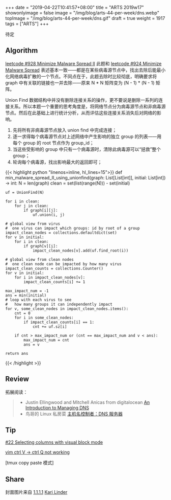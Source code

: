 +++
date = "2019-04-22T10:41:57+08:00"
title = "ARTS 2019w17"
showonlyimage = false
image = "/img/blog/arts-44-per-week/dns.webp"
topImage = "/img/blog/arts-44-per-week/dns.gif"
draft = true
weight = 1917
tags = ["ARTS"]
+++

待定
<!--more-->

## Algorithm

[leetcode #928 Minimize Malware Spread II](https://leetcode.com/problems/minimize-malware-spread-ii/) 此题和 [leetcode #924 Minimize Malware Spread](https://leetcode.com/problems/minimize-malware-spread/) 表述基本一致——都是在某些病毒源节点中，找出去除后能最小化网络病毒扩散的一个节点。不同点在于，此题去除时比较彻底，明确要求将 graph 中有关联的链接也一并去除——原来 N * N 矩阵变为 (N - 1) * (N - 1) 矩阵。

Union Find 数据结构中并没有删除连接关系的操作，更不要说是删除一系列的连接关系。所以本题一个重要的思考角度是，将网络节点分为病毒源节点和非病毒源节点。然后在此基础上进行统计分析，从而评估这些连接关系消失后对网络的影响。

1. 先将所有非病毒源节点放入 union find 中完成连接；
2. 逐一求得每个病毒源节点对上述网络中产生影响的独立 group 的列表——用每个 group 的 root 节点作为 group_id；
3. 当这些受影响的 group 中只有一个病毒源时，清除此病毒源可以“拯救”整个group；
4. 轮询每个病毒源，找出影响最大的返回即可；

{{< highlight python "linenos=inline, hl_lines=15">}}
def min_malware_spread_II_using_unionfind(graph: List[List[int]],
                                          initial: List[int]) -> int:
    N = len(graph)
    clean = set(list(range(N))) - set(initial)

    uf = UnionFind(N)

    for i in clean:
        for j in clean:
            if graph[i][j]:
                uf.union(i, j)

    # global view from virus
    #  one virus can impact which groups: id by root of a group
    impact_clean_nodes = collections.defaultdict(set)
    for v in initial:
        for i in clean:
            if graph[v][i]:
                impact_clean_nodes[v].add(uf.find_root(i))

    # global view from clean nodes
    #  one clean node can be impacted by how many virus
    impact_clean_counts = collections.Counter()
    for v in initial:
        for i in impact_clean_nodes[v]:
            impact_clean_counts[i] += 1

    max_impact_num = -1
    ans = min(initial)
    # loop with each virus to see
    #   how many groups it can independently impact
    for v, some_clean_nodes in impact_clean_nodes.items():
        cnt = 0
        for i in some_clean_nodes:
            if impact_clean_counts[i] == 1:
                cnt += uf.sz[i]

        if cnt > max_impact_num or (cnt == max_impact_num and v < ans):
            max_impact_num = cnt
            ans = v

    return ans
{{< /highlight >}}

## Review

拓展阅读：

> - Justin Ellingwood and Mitchell Anicas from digitalocean [An Introduction to Managing DNS](https://www.digitalocean.com/community/tutorial_series/an-introduction-to-managing-dns)
> - 鸟哥的 Linux 私房菜 [主机名控制者：DNS 服务器](http://cn.linux.vbird.org/linux_server/0350dns_1.php)

## Tip

[#22 Selecting columns with visual block mode](http://vimcasts.org/episodes/selecting-columns-with-visual-block-mode/)

[vim ctrl V -> ctrl Q not working](https://github.com/cmderdev/cmder/issues/1686)

[tmux copy paste 模式]

## Share






封面图片来自 [1.1.1.1](https://dribbble.com/shots/4441857-1-1-1-1) <a href="https://dribbble.com/karilinder"><i class="fa fa-dribbble" aria-hidden="true"></i> Kari Linder</a>